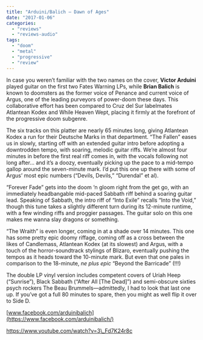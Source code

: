 ```yaml
---
title: "Arduini/Balich – Dawn of Ages"
date: "2017-01-06"
categories: 
  - "reviews"
  - "reviews-audio"
tags: 
  - "doom"
  - "metal"
  - "progressive"
  - "review"
---
```


In case you weren’t familiar with the two names on the cover, **Victor Arduini** played guitar on the first two Fates Warning LPs, while **Brian Balich** is known to doomsters as the former voice of Penance and current voice of Argus, one of the leading purveyors of power-doom these days. This collaborative effort has been compared to Cruz del Sur labelmates Atlantean Kodex and While Heaven Wept, placing it firmly at the forefront of the progressive doom subgenre.

The six tracks on this platter are nearly 65 minutes long, giving Atlantean Kodex a run for their Deutsche Marks in that department. “The Fallen” eases us in slowly, starting off with an extended guitar intro before adopting a downtrodden tempo, with soaring, melodic guitar riffs. We’re almost four minutes in before the first real riff comes in, with the vocals following not long after… and it’s a doozy, eventually picking up the pace to a mid-tempo gallop around the seven-minute mark. I’d put this one up there with some of Argus’ most epic numbers (“Devils, Devils,” “Durendal” et al).

“Forever Fade” gets into the doom ‘n gloom right from the get go, with an immediately headbangable mid-paced Sabbath riff behind a soaring guitar lead. Speaking of Sabbath, the intro riff of “Into Exile” recalls “Into the Void,” though this tune takes a slightly different turn during its 12-minute runtime, with a few winding riffs and proggier passages. The guitar solo on this one makes me wanna slay dragons or something.

“The Wraith” is even longer, coming in at a shade over 14 minutes. This one has some pretty epic doomy riffage, coming off as a cross between the likes of Candlemass, Atlantean Kodex (at its slowest) and Argus, with a touch of the horror-soundtrack stylings of Blizaro, eventually pushing the tempos as it heads toward the 10-minute mark. But even that one pales in comparison to the 18-minute, _ne plus epic_ “Beyond the Barricade” (!!!)

The double LP vinyl version includes competent covers of Uriah Heep (“Sunrise”), Black Sabbath (“After All \[The Dead\]”) and semi-obscure sixties psych rockers The Beau Brummels—admittedly, I had to look that last one up. If you’ve got a full 80 minutes to spare, then you might as well flip it over to Side D.

[www.facebook.com/arduinibalich](https://www.facebook.com/arduinibalich/)

https://www.youtube.com/watch?v=3\_Fd7K24r8c
